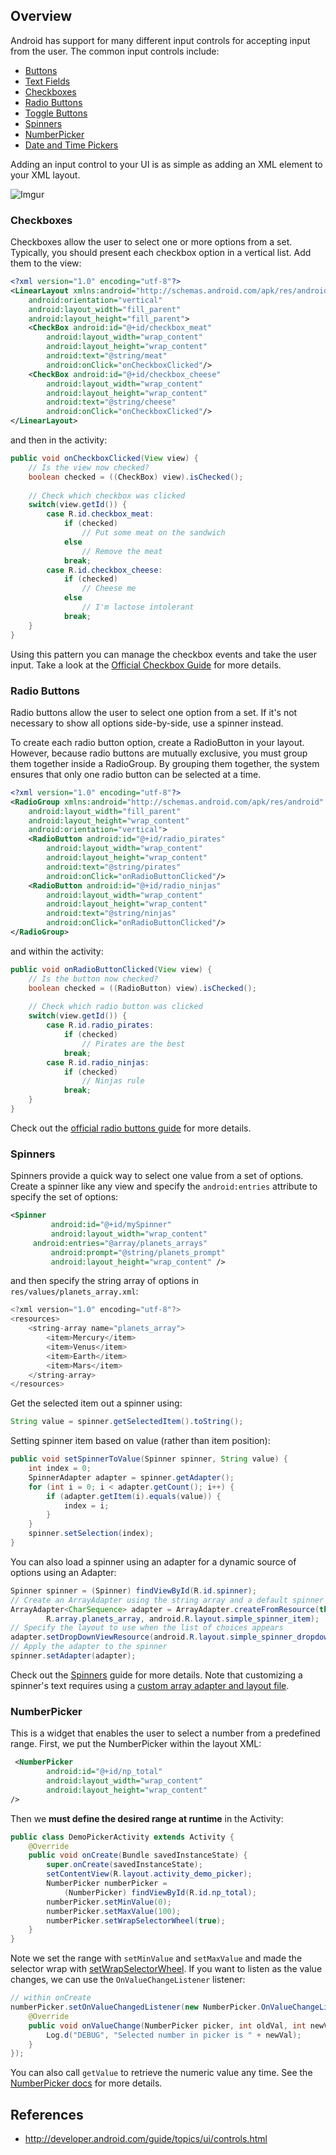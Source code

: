 ## Overview

Android has support for many different input controls for accepting input from the user. The common input controls include:

 * [Buttons](http://developer.android.com/guide/topics/ui/controls/button.html)
 * [Text Fields](http://developer.android.com/guide/topics/ui/controls/text.html)
 * [Checkboxes](http://developer.android.com/guide/topics/ui/controls/checkbox.html)
 * [Radio Buttons](http://developer.android.com/guide/topics/ui/controls/radiobutton.html)
 * [Toggle Buttons](http://developer.android.com/guide/topics/ui/controls/togglebutton.html)
 * [Spinners](http://developer.android.com/guide/topics/ui/controls/spinner.html)
 * [NumberPicker](http://developer.android.com/reference/android/widget/NumberPicker.html)
 * [Date and Time Pickers](http://developer.android.com/guide/topics/ui/controls/pickers.html)

Adding an input control to your UI is as simple as adding an XML element to your XML layout.

![Imgur](http://i.imgur.com/OWGeaH9.png)

### Checkboxes

Checkboxes allow the user to select one or more options from a set. Typically, you should present each checkbox option in a vertical list. Add them to the view:

```xml
<?xml version="1.0" encoding="utf-8"?>
<LinearLayout xmlns:android="http://schemas.android.com/apk/res/android"
    android:orientation="vertical"
    android:layout_width="fill_parent"
    android:layout_height="fill_parent">
    <CheckBox android:id="@+id/checkbox_meat"
        android:layout_width="wrap_content"
        android:layout_height="wrap_content"
        android:text="@string/meat"
        android:onClick="onCheckboxClicked"/>
    <CheckBox android:id="@+id/checkbox_cheese"
        android:layout_width="wrap_content"
        android:layout_height="wrap_content"
        android:text="@string/cheese"
        android:onClick="onCheckboxClicked"/>
</LinearLayout>
```

and then in the activity:

```java
public void onCheckboxClicked(View view) {
    // Is the view now checked?
    boolean checked = ((CheckBox) view).isChecked();
    
    // Check which checkbox was clicked
    switch(view.getId()) {
        case R.id.checkbox_meat:
            if (checked)
                // Put some meat on the sandwich
            else
                // Remove the meat
            break;
        case R.id.checkbox_cheese:
            if (checked)
                // Cheese me
            else
                // I'm lactose intolerant
            break;
    }
}
```

Using this pattern you can manage the checkbox events and take the user input. Take a look at the [Official Checkbox Guide](http://developer.android.com/guide/topics/ui/controls/checkbox.html) for more details.

### Radio Buttons

Radio buttons allow the user to select one option from a set. If it's not necessary to show all options side-by-side, use a spinner instead.

To create each radio button option, create a RadioButton in your layout. However, because radio buttons are mutually exclusive, you must group them together inside a RadioGroup. By grouping them together, the system ensures that only one radio button can be selected at a time.

```xml
<?xml version="1.0" encoding="utf-8"?>
<RadioGroup xmlns:android="http://schemas.android.com/apk/res/android"
    android:layout_width="fill_parent"
    android:layout_height="wrap_content"
    android:orientation="vertical">
    <RadioButton android:id="@+id/radio_pirates"
        android:layout_width="wrap_content"
        android:layout_height="wrap_content"
        android:text="@string/pirates"
        android:onClick="onRadioButtonClicked"/>
    <RadioButton android:id="@+id/radio_ninjas"
        android:layout_width="wrap_content"
        android:layout_height="wrap_content"
        android:text="@string/ninjas"
        android:onClick="onRadioButtonClicked"/>
</RadioGroup>
```

and within the activity:

```java
public void onRadioButtonClicked(View view) {
    // Is the button now checked?
    boolean checked = ((RadioButton) view).isChecked();
    
    // Check which radio button was clicked
    switch(view.getId()) {
        case R.id.radio_pirates:
            if (checked)
                // Pirates are the best
            break;
        case R.id.radio_ninjas:
            if (checked)
                // Ninjas rule
            break;
    }
}
```

Check out the [official radio buttons guide](http://developer.android.com/guide/topics/ui/controls/radiobutton.html) for more details.

### Spinners

Spinners provide a quick way to select one value from a set of options. Create a spinner like any view and specify the `android:entries` attribute to specify the set of options:

```xml
<Spinner
         android:id="@+id/mySpinner"
         android:layout_width="wrap_content"
	 android:entries="@array/planets_arrays"
         android:prompt="@string/planets_prompt"
         android:layout_height="wrap_content" />
```

and then specify the string array of options in `res/values/planets_array.xml`:

```java
<?xml version="1.0" encoding="utf-8"?>
<resources>
	<string-array name="planets_array">
		<item>Mercury</item>
		<item>Venus</item>
		<item>Earth</item>
		<item>Mars</item>
	</string-array>
</resources>
```

Get the selected item out a spinner using:

```java
String value = spinner.getSelectedItem().toString();
```

Setting spinner item based on value (rather than item position):

```java
public void setSpinnerToValue(Spinner spinner, String value) {
	int index = 0;
	SpinnerAdapter adapter = spinner.getAdapter();
	for (int i = 0; i < adapter.getCount(); i++) {
		if (adapter.getItem(i).equals(value)) {
			index = i;
		}
	}
	spinner.setSelection(index);
}
```

You can also load a spinner using an adapter for a dynamic source of options using an Adapter:

```java
Spinner spinner = (Spinner) findViewById(R.id.spinner);
// Create an ArrayAdapter using the string array and a default spinner layout
ArrayAdapter<CharSequence> adapter = ArrayAdapter.createFromResource(this,
        R.array.planets_array, android.R.layout.simple_spinner_item);
// Specify the layout to use when the list of choices appears
adapter.setDropDownViewResource(android.R.layout.simple_spinner_dropdown_item);
// Apply the adapter to the spinner
spinner.setAdapter(adapter);
```

Check out the [Spinners](http://developer.android.com/guide/topics/ui/controls/spinner.html) guide for more details. Note that customizing a spinner's text requires using a [custom array adapter and layout file](http://stackoverflow.com/questions/9476665/how-to-change-spinner-text-size-and-text-color).

### NumberPicker

This is a widget that enables the user to select a number from a predefined range. First, we put the NumberPicker within the layout XML:

```xml
 <NumberPicker 
        android:id="@+id/np_total"
        android:layout_width="wrap_content"
        android:layout_height="wrap_content"  
/>
```

Then we **must define the desired range at runtime** in the Activity:

```java
public class DemoPickerActivity extends Activity {
    @Override
    public void onCreate(Bundle savedInstanceState) {
        super.onCreate(savedInstanceState);
        setContentView(R.layout.activity_demo_picker);
        NumberPicker numberPicker = 
            (NumberPicker) findViewById(R.id.np_total);
        numberPicker.setMinValue(0); 
        numberPicker.setMaxValue(100);    
        numberPicker.setWrapSelectorWheel(true);
    }
}
```

Note we set the range with `setMinValue` and `setMaxValue` and made the selector wrap with [setWrapSelectorWheel](http://developer.android.com/reference/android/widget/NumberPicker.html#setWrapSelectorWheel\(boolean\)). If you want to listen as the value changes, we can use the `OnValueChangeListener` listener:

```java
// within onCreate
numberPicker.setOnValueChangedListener(new NumberPicker.OnValueChangeListener() {
    @Override
    public void onValueChange(NumberPicker picker, int oldVal, int newVal) {
        Log.d("DEBUG", "Selected number in picker is " + newVal);
    }
});
```

You can also call `getValue` to retrieve the numeric value any time. See the [NumberPicker docs](http://developer.android.com/reference/android/widget/NumberPicker.html#setWrapSelectorWheel\(boolean\)) for more details.

## References

 * <http://developer.android.com/guide/topics/ui/controls.html>